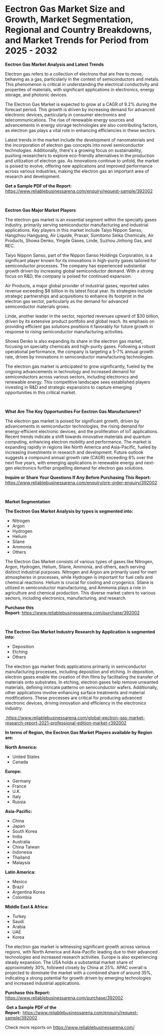 <p><h1>Eectron Gas Market Size and Growth, Market Segmentation, Regional and Country Breakdowns, and Market Trends for Period from 2025 -  2032</h1></p><p><strong>Eectron Gas Market Analysis and Latest Trends</strong></p>
<p><p>Electron gas refers to a collection of electrons that are free to move, behaving as a gas, particularly in the context of semiconductors and metals. This phenomenon is critical in understanding the electrical conductivity and properties of materials, with significant applications in electronics, energy storage, and photonic devices.</p><p>The Electron Gas Market is expected to grow at a CAGR of 9.2% during the forecast period. This growth is driven by increasing demand for advanced electronic devices, particularly in consumer electronics and telecommunications. The rise of renewable energy sources and advancements in energy storage technologies are also contributing factors, as electron gas plays a vital role in enhancing efficiencies in these sectors.</p><p>Latest trends in the market include the development of nanomaterials and the incorporation of electron gas concepts into novel semiconductor technologies. Additionally, there's a growing focus on sustainability, pushing researchers to explore eco-friendly alternatives in the production and utilization of electron gas. As innovations continue to unfold, the market is poised to evolve, offering new applications and improved performance across various industries, making the electron gas an important area of research and development.</p></p>
<p><strong>Get a Sample PDF of the Report:&nbsp;</strong> <a href="https://www.reliablebusinessarena.com/enquiry/request-sample/392002?utm_campaign=1891&utm_medium=2&utm_source=Github&utm_content=ia&utm_term=29032025&utm_id=eectron-gas">https://www.reliablebusinessarena.com/enquiry/request-sample/392002</a></p>
<p>&nbsp;</p>
<p><strong>Eectron Gas Major Market Players</strong></p>
<p><p>The electron gas market is an essential segment within the specialty gases industry, primarily serving semiconductor manufacturing and industrial applications. Key players in this market include Taiyo Nippon Sanso, Hangzhou Hangyang, Air Liquide, Praxair, Sumitomo Seika Chemicals, Air Products, Showa Denko, Yingde Gases, Linde, Suzhou Jinhong Gas, and REC. </p><p>Taiyo Nippon Sanso, part of the Nippon Sanso Holdings Corporation, is a significant player known for its innovations in high-purity gases tailored for semiconductor processes. The company has experienced substantial growth driven by increasing global semiconductor demand. With a strong focus on R&D, the company is poised for continued expansion.</p><p>Air Products, a major global provider of industrial gases, reported sales revenue exceeding $8 billion in its latest fiscal year. Its strategies include strategic partnerships and acquisitions to enhance its footprint in the electron gas sector, particularly as the demand for advanced semiconductor materials grows. </p><p>Linde, another leader in the sector, reported revenues upward of $30 billion, driven by its extensive product portfolio and global reach. Its emphasis on providing efficient gas solutions positions it favorably for future growth in response to rising semiconductor manufacturing activities.</p><p>Showa Denko is also expanding its share in the electron gas market, focusing on specialty chemicals and high-purity gases. Following a robust operational performance, the company is targeting a 5-7% annual growth rate, driven by innovations in semiconductor manufacturing technologies.</p><p>The electron gas market is anticipated to grow significantly, fueled by the ongoing advancements in technology and increased demand for semiconductors across various sectors, including electronics and renewable energy. This competitive landscape sees established players investing in R&D and strategic expansions to capture emerging opportunities in this critical market.</p></p>
<p>&nbsp;</p>
<p><strong>What Are The Key Opportunities For Eectron Gas Manufacturers?</strong></p>
<p><p>The electron gas market is poised for significant growth, driven by advancements in semiconductor technologies, the rising demand for energy-efficient electronic devices, and the proliferation of IoT applications. Recent trends indicate a shift towards innovative materials and quantum computing, enhancing electron mobility and performance. The market is expanding rapidly in regions like North America and Asia-Pacific, fueled by increasing investments in research and development. Future outlook suggests a compound annual growth rate (CAGR) exceeding 8% over the next five years, with emerging applications in renewable energy and next-gen electronics further propelling demand for electron gas solutions.</p></p>
<p><strong>Inquire or Share Your Questions If Any Before Purchasing This Report:</strong> <a href="https://www.reliablebusinessarena.com/enquiry/pre-order-enquiry/392002?utm_campaign=1891&utm_medium=2&utm_source=Github&utm_content=ia&utm_term=29032025&utm_id=eectron-gas">https://www.reliablebusinessarena.com/enquiry/pre-order-enquiry/392002</a></p>
<p>&nbsp;</p>
<p><strong>Market Segmentation</strong></p>
<p><strong>The Eectron Gas Market Analysis by types is segmented into:</strong></p>
<p><ul><li>Nitrogen</li><li>Argon</li><li>Hydrogen</li><li>Helium</li><li>Silane</li><li>Ammonia</li><li>Others</li></ul></p>
<p><p>The Electron Gas Market consists of various types of gases like Nitrogen, Argon, Hydrogen, Helium, Silane, Ammonia, and others, each serving distinct industrial purposes. Nitrogen and Argon are primarily used for inert atmospheres in processes, while Hydrogen is important for fuel cells and chemical reactions. Helium is crucial for cooling and cryogenics. Silane is utilized in semiconductor manufacturing, and Ammonia plays a role in agriculture and chemical production. This diverse market caters to various sectors, including electronics, manufacturing, and research.</p></p>
<p><strong>Purchase this Report:&nbsp;</strong><a href="https://www.reliablebusinessarena.com/purchase/392002?utm_campaign=1891&utm_medium=2&utm_source=Github&utm_content=ia&utm_term=29032025&utm_id=eectron-gas">https://www.reliablebusinessarena.com/purchase/392002</a></p>
<p>&nbsp;</p>
<p><strong>The Eectron Gas Market Industry Research by Application is segmented into:</strong></p>
<p><ul><li>Deposition</li><li>Etching</li><li>Others</li></ul></p>
<p><p>The electron gas market finds applications primarily in semiconductor manufacturing processes, including deposition and etching. In deposition, electron gases enable the creation of thin films by facilitating the transfer of materials onto substrates. In etching, electron gases help remove unwanted materials, defining intricate patterns on semiconductor wafers. Additionally, other applications involve enhancing surface treatments and material modifications. These processes are critical for producing advanced electronic devices, driving innovation and efficiency in the electronics industry.</p></p>
<p><a href="https://www.reliablebusinessarena.com/global-eectron-gas-market-research-report-2021-professional-edition-market-r392002?utm_campaign=1891&utm_medium=2&utm_source=Github&utm_content=ia&utm_term=29032025&utm_id=eectron-gas">&nbsp;https://www.reliablebusinessarena.com/global-eectron-gas-market-research-report-2021-professional-edition-market-r392002</a></p>
<p><strong>In terms of Region, the Eectron Gas Market Players available by Region are:</strong></p>
<p>
    <p> <strong> North America: </strong>
        <ul>
            <li>United States</li>
            <li>Canada</li>
        </ul>
        </p> 
    <p> <strong> Europe: </strong>
        <ul>
            <li>Germany</li>
            <li>France</li>
            <li>U.K.</li>
            <li>Italy</li>
            <li>Russia</li>
        </ul>
        </p> 
    <p> <strong> Asia-Pacific: </strong>
        <ul>
            <li>China</li>
            <li>Japan</li>
            <li>South Korea</li>
            <li>India</li>
            <li>Australia</li>
            <li>China Taiwan</li>
            <li>Indonesia</li>
            <li>Thailand</li>
            <li>Malaysia</li>
        </ul>
        </p> 
    <p> <strong> Latin America: </strong>
        <ul>
            <li>Mexico</li>
            <li>Brazil</li>
            <li>Argentina Korea</li>
            <li>Colombia</li>
        </ul>
        </p> 
    <p> <strong> Middle East & Africa: </strong>
        <ul>
            <li>Turkey</li>
            <li>Saudi</li>
            <li>Arabia</li>
            <li>UAE</li>
            <li>Korea</li>
        </ul>
    </p>
    </p>
<p><p>The electron gas market is witnessing significant growth across various regions, with North America and Asia-Pacific leading due to their advanced technologies and increased research activities. Europe is also experiencing steady expansion. The USA holds a substantial market share of approximately 30%, followed closely by China at 25%. APAC overall is projected to dominate the market with a combined share of around 35%, indicating a strong potential for growth driven by emerging technologies and increased industrial applications.</p></p>
<p><strong>Purchase this Report: </strong><a href="https://www.reliablebusinessarena.com/purchase/392002?utm_campaign=1891&utm_medium=2&utm_source=Github&utm_content=ia&utm_term=29032025&utm_id=eectron-gas">https://www.reliablebusinessarena.com/purchase/392002</a></p>
<p>&nbsp;<strong>Get a Sample PDF of the Report:&nbsp;&nbsp;</strong><a href="https://www.reliablebusinessarena.com/enquiry/request-sample/392002?utm_campaign=1891&utm_medium=2&utm_source=Github&utm_content=ia&utm_term=29032025&utm_id=eectron-gas">https://www.reliablebusinessarena.com/enquiry/request-sample/392002</a></p>
<p><strong></strong></p>
<p>Check more reports on <a href="https://www.reliablebusinessarena.com/?utm_campaign=1891&utm_medium=2&utm_source=Github&utm_content=ia&utm_term=29032025&utm_id=eectron-gas">https://www.reliablebusinessarena.com/</a></p>